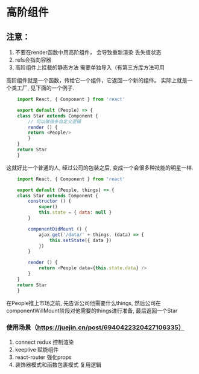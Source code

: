 # 高阶组件

## 注意：
1. 不要在render函数中用高阶组件， 会导致重新渲染 丢失值状态
2. refs会指向容器
3. 高阶组件上挂载的静态方法 需要单独导入（有第三方库方法可用

高阶组件就是一个函数，传给它一个组件，它返回一个新的组件。 实际上就是一个类工厂, 见下面的一个例子.

```js
    import React, { Component } from 'react'

    export default (People) => {
    class Star extends Component {
        // 可以做很多自定义逻辑
        render () {
        return <People/>
        }
    }
    return Star
    }
```

这就好比一个普通的人, 经过公司的包装之后, 变成一个会很多种技能的明星一样.
```js
    import React, { Component } from 'react'

    export default (People, things) => {
    class Star extends Component {
        constructor () {
            super()
            this.state = { data: null }
        }

        componentDidMount () {
            ajax.get('/data/' + things, (data) => {
                this.setState({ data })
            })
        }

        render () {
            return <People data={this.state.data} />
        }
    }
    return Star
    }
```
在People推上市场之前, 先告诉公司他需要什么things, 然后公司在componentWillMount阶段对他需要的things进行准备, 最后返回一个Star

### 使用场景（https://juejin.cn/post/6940422320427106335）
1. connect redux 控制渲染
2. keeplive 赋能组件
3. react-router 强化props
4. 装饰器模式和函数包裹模式  复用逻辑


